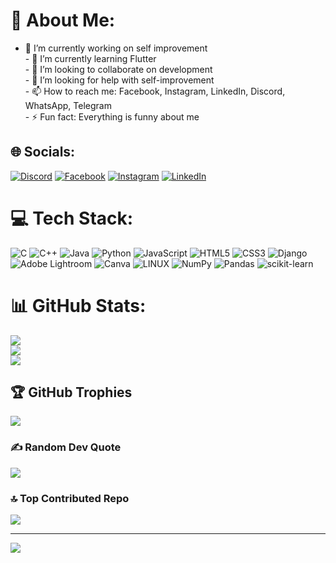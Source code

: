 # 💫 About Me:
- 🔭 I’m currently working on self improvement<br>- 🌱 I’m currently learning Flutter<br>- 👯 I’m looking to collaborate on development<br>- 🤔 I’m looking for help with self-improvement<br>- 📫 How to reach me: Facebook, Instagram, LinkedIn, Discord, WhatsApp, Telegram<br>- ⚡ Fun fact: Everything is funny about me


## 🌐 Socials:
[![Discord](https://img.shields.io/badge/Discord-%237289DA.svg?logo=discord&logoColor=white)](https://discord.gg/https://discord.com/users/678883641111085056) [![Facebook](https://img.shields.io/badge/Facebook-%231877F2.svg?logo=Facebook&logoColor=white)](https://facebook.com/akteruzzaman.dipto) [![Instagram](https://img.shields.io/badge/Instagram-%23E4405F.svg?logo=Instagram&logoColor=white)](https://instagram.com/akteruzzaman.dipto) [![LinkedIn](https://img.shields.io/badge/LinkedIn-%230077B5.svg?logo=linkedin&logoColor=white)](https://linkedin.com/in/akteruzzaman-dipto) 

# 💻 Tech Stack:
![C](https://img.shields.io/badge/c-%2300599C.svg?style=for-the-badge&logo=c&logoColor=white) ![C++](https://img.shields.io/badge/c++-%2300599C.svg?style=for-the-badge&logo=c%2B%2B&logoColor=white) ![Java](https://img.shields.io/badge/java-%23ED8B00.svg?style=for-the-badge&logo=java&logoColor=white) ![Python](https://img.shields.io/badge/python-3670A0?style=for-the-badge&logo=python&logoColor=ffdd54) ![JavaScript](https://img.shields.io/badge/javascript-%23323330.svg?style=for-the-badge&logo=javascript&logoColor=%23F7DF1E) ![HTML5](https://img.shields.io/badge/html5-%23E34F26.svg?style=for-the-badge&logo=html5&logoColor=white) ![CSS3](https://img.shields.io/badge/css3-%231572B6.svg?style=for-the-badge&logo=css3&logoColor=white) ![Django](https://img.shields.io/badge/django-%23092E20.svg?style=for-the-badge&logo=django&logoColor=white) ![Adobe Lightroom](https://img.shields.io/badge/Adobe%20Lightroom-31A8FF.svg?style=for-the-badge&logo=Adobe%20Lightroom&logoColor=white) ![Canva](https://img.shields.io/badge/Canva-%2300C4CC.svg?style=for-the-badge&logo=Canva&logoColor=white) ![LINUX](https://img.shields.io/badge/Linux-FCC624?style=for-the-badge&logo=linux&logoColor=black) ![NumPy](https://img.shields.io/badge/numpy-%23013243.svg?style=for-the-badge&logo=numpy&logoColor=white) ![Pandas](https://img.shields.io/badge/pandas-%23150458.svg?style=for-the-badge&logo=pandas&logoColor=white) ![scikit-learn](https://img.shields.io/badge/scikit--learn-%23F7931E.svg?style=for-the-badge&logo=scikit-learn&logoColor=white)
# 📊 GitHub Stats:
![](https://github-readme-stats.vercel.app/api?username=Dipto755&theme=dark&hide_border=true&include_all_commits=true&count_private=true)<br/>
![](https://github-readme-streak-stats.herokuapp.com/?user=Dipto755&theme=dark&hide_border=true)<br/>
![](https://github-readme-stats.vercel.app/api/top-langs/?username=Dipto755&theme=dark&hide_border=true&include_all_commits=true&count_private=true&layout=compact)

## 🏆 GitHub Trophies
![](https://github-profile-trophy.vercel.app/?username=Dipto755&theme=radical&no-frame=true&no-bg=true&margin-w=4)

### ✍️ Random Dev Quote
![](https://quotes-github-readme.vercel.app/api?type=horizontal&theme=radical)

### 🔝 Top Contributed Repo
![](https://github-contributor-stats.vercel.app/api?username=Dipto755&limit=5&theme=dark&combine_all_yearly_contributions=true)

---
[![](https://visitcount.itsvg.in/api?id=Dipto755&icon=0&color=0)](https://visitcount.itsvg.in)

<!-- Proudly created with GPRM ( https://gprm.itsvg.in ) -->
